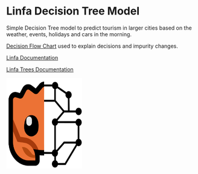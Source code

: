 # Linfa Decision Tree Model

Simple Decision Tree model to predict tourism in larger cities based on the weather, events, holidays and cars in the morning.

[Decision Flow Chart](https://github.com/UlrikThygePedersen/rust_projects/blob/main/data_science/linfa_decision_tree/DecisionTree.pdf) used to explain decisions and impurity changes.


[Linfa Documentation](https://github.com/rust-ml/linfa)

[Linfa Trees Documentation](https://docs.rs/linfa-trees/latest/linfa_trees/)

<img src = "mascot.svg" alt="Linfa" width="200" height="240"/>